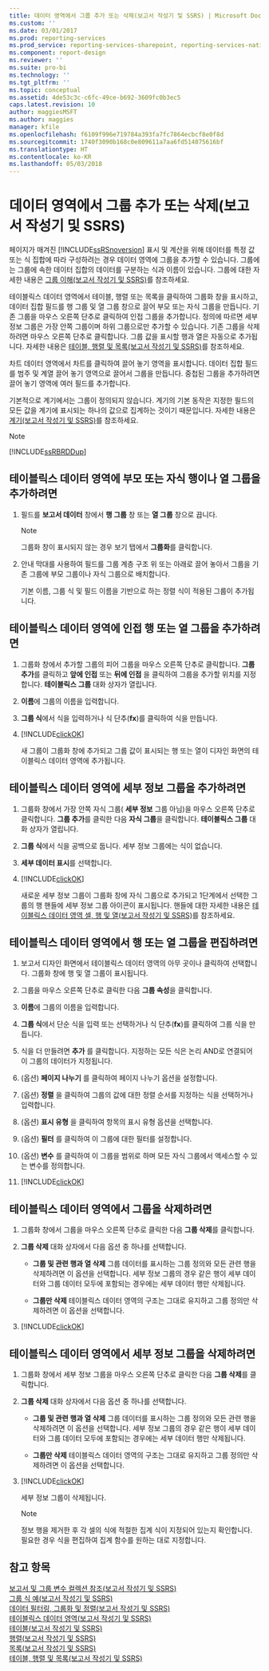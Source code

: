 ```yaml
---
title: 데이터 영역에서 그룹 추가 또는 삭제(보고서 작성기 및 SSRS) | Microsoft Docs
ms.custom: ''
ms.date: 03/01/2017
ms.prod: reporting-services
ms.prod_service: reporting-services-sharepoint, reporting-services-native
ms.component: report-design
ms.reviewer: ''
ms.suite: pro-bi
ms.technology: ''
ms.tgt_pltfrm: ''
ms.topic: conceptual
ms.assetid: 4de53c3c-c6fc-49ce-b692-3609fc0b3ec5
caps.latest.revision: 10
author: maggiesMSFT
ms.author: maggies
manager: kfile
ms.openlocfilehash: f6109f996e719784a393fa7fc7864ecbcf8e0f8d
ms.sourcegitcommit: 1740f3090b168c0e809611a7aa6fd514075616bf
ms.translationtype: HT
ms.contentlocale: ko-KR
ms.lasthandoff: 05/03/2018
---
```

# <a name="add-or-delete-a-group-in-a-data-region-report-builder-and-ssrs"></a>데이터 영역에서 그룹 추가 또는 삭제(보고서 작성기 및 SSRS)
페이지가 매겨진 [!INCLUDE[ssRSnoversion](../../includes/ssrsnoversion-md.md)] 표시 및 계산을 위해 데이터를 특정 값 또는 식 집합에 따라 구성하려는 경우 데이터 영역에 그룹을 추가할 수 있습니다. 그룹에는 그룹에 속한 데이터 집합의 데이터를 구분하는 식과 이름이 있습니다. 그룹에 대한 자세한 내용은 [그룹 이해&#40;보고서 작성기 및 SSRS&#41;](../../reporting-services/report-design/understanding-groups-report-builder-and-ssrs.md)를 참조하세요.  
  
 테이블릭스 데이터 영역에서 테이블, 행렬 또는 목록을 클릭하여 그룹화 창을 표시하고, 데이터 집합 필드를 행 그룹 및 열 그룹 창으로 끌어 부모 또는 자식 그룹을 만듭니다. 기존 그룹을 마우스 오른쪽 단추로 클릭하여 인접 그룹을 추가합니다. 정의에 따르면 세부 정보 그룹은 가장 안쪽 그룹이며 하위 그룹으로만 추가할 수 있습니다. 기존 그룹을 삭제하려면 마우스 오른쪽 단추로 클릭합니다. 그룹 값을 표시할 행과 열은 자동으로 추가됩니다. 자세한 내용은 [테이블, 행렬 및 목록&#40;보고서 작성기 및 SSRS&#41;](../../reporting-services/report-design/tables-matrices-and-lists-report-builder-and-ssrs.md)를 참조하세요.  
  
 차트 데이터 영역에서 차트를 클릭하여 끌어 놓기 영역을 표시합니다. 데이터 집합 필드를 범주 및 계열 끌어 놓기 영역으로 끌어서 그룹을 만듭니다. 중첩된 그룹을 추가하려면 끌어 놓기 영역에 여러 필드를 추가합니다.  
  
 기본적으로 계기에서는 그룹이 정의되지 않습니다. 계기의 기본 동작은 지정한 필드의 모든 값을 계기에 표시되는 하나의 값으로 집계하는 것이기 때문입니다. 자세한 내용은 [계기&#40;보고서 작성기 및 SSRS&#41;](../../reporting-services/report-design/gauges-report-builder-and-ssrs.md)를 참조하세요.  
  
> [!NOTE]  
>  [!INCLUDE[ssRBRDDup](../../includes/ssrbrddup-md.md)]  
  
## <a name="to-add-a-parent-or-child-row-or-column-group-to-a-tablix-data-region"></a>테이블릭스 데이터 영역에 부모 또는 자식 행이나 열 그룹을 추가하려면  
  
1.  필드를 **보고서 데이터** 창에서 **행 그룹** 창 또는 **열 그룹** 창으로 끕니다.  
  
    > [!NOTE]  
    >  그룹화 창이 표시되지 않는 경우 보기 탭에서 **그룹화**를 클릭합니다.  
  
2.  안내 막대를 사용하여 필드를 그룹 계층 구조 위 또는 아래로 끌어 놓아서 그룹을 기존 그룹에 부모 그룹이나 자식 그룹으로 배치합니다.  
  
     기본 이름, 그룹 식 및 필드 이름을 기반으로 하는 정렬 식이 적용된 그룹이 추가됩니다.  
  
## <a name="to-add-an-adjacent-row-or-column-group-to-a-tablix-data-region"></a>테이블릭스 데이터 영역에 인접 행 또는 열 그룹을 추가하려면  
  
1.  그룹화 창에서 추가할 그룹의 피어 그룹을 마우스 오른쪽 단추로 클릭합니다. **그룹 추가**를 클릭하고 **앞에 인접** 또는 **뒤에 인접** 을 클릭하여 그룹을 추가할 위치를 지정합니다. **테이블릭스 그룹** 대화 상자가 열립니다.  
  
2.  **이름**에 그룹의 이름을 입력합니다.  
  
3.  **그룹 식**에서 식을 입력하거나 식 단추(**fx**)를 클릭하여 식을 만듭니다.  
  
4.  [!INCLUDE[clickOK](../../includes/clickok-md.md)]  
  
     새 그룹이 그룹화 창에 추가되고 그룹 값이 표시되는 행 또는 열이 디자인 화면의 테이블릭스 데이터 영역에 추가됩니다.  
  
## <a name="to-add-a-details-group-to-a-tablix-data-region"></a>테이블릭스 데이터 영역에 세부 정보 그룹을 추가하려면  
  
1.  그룹화 창에서 가장 안쪽 자식 그룹( **세부 정보** 그룹 아님)을 마우스 오른쪽 단추로 클릭합니다. **그룹 추가**를 클릭한 다음 **자식 그룹**을 클릭합니다. **테이블릭스 그룹** 대화 상자가 열립니다.  
  
2.  **그룹 식**에서 식을 공백으로 둡니다. 세부 정보 그룹에는 식이 없습니다.  
  
3.  **세부 데이터 표시**를 선택합니다.  
  
4.  [!INCLUDE[clickOK](../../includes/clickok-md.md)]  
  
     새로운 세부 정보 그룹이 그룹화 창에 자식 그룹으로 추가되고 1단계에서 선택한 그룹의 행 핸들에 세부 정보 그룹 아이콘이 표시됩니다. 핸들에 대한 자세한 내용은 [테이블릭스 데이터 영역 셀, 행 및 열&#40;보고서 작성기 및 SSRS&#41;](../../reporting-services/report-design/tablix-data-region-cells-rows-and-columns-report-builder-and-ssrs.md)를 참조하세요.  
  
## <a name="to-edit-a-row-or-column-group-in-a-tablix-data-region"></a>테이블릭스 데이터 영역에서 행 또는 열 그룹을 편집하려면  
  
1.  보고서 디자인 화면에서 테이블릭스 데이터 영역의 아무 곳이나 클릭하여 선택합니다. 그룹화 창에 행 및 열 그룹이 표시됩니다.  
  
2.  그룹을 마우스 오른쪽 단추로 클릭한 다음 **그룹 속성**을 클릭합니다.  
  
3.  **이름**에 그룹의 이름을 입력합니다.  
  
4.  **그룹 식**에서 단순 식을 입력 또는 선택하거나 식 단추(**fx**)를 클릭하여 그룹 식을 만듭니다.  
  
5.  식을 더 만들려면 **추가** 를 클릭합니다. 지정하는 모든 식은 논리 AND로 연결되어 이 그룹의 데이터가 지정됩니다.  
  
6.  (옵션) **페이지 나누기** 를 클릭하여 페이지 나누기 옵션을 설정합니다.  
  
7.  (옵션) **정렬** 을 클릭하여 그룹의 값에 대한 정렬 순서를 지정하는 식을 선택하거나 입력합니다.  
  
8.  (옵션) **표시 유형** 을 클릭하여 항목의 표시 유형 옵션을 선택합니다.  
  
9. (옵션) **필터** 를 클릭하여 이 그룹에 대한 필터를 설정합니다.  
  
10. (옵션) **변수** 를 클릭하여 이 그룹을 범위로 하며 모든 자식 그룹에서 액세스할 수 있는 변수를 정의합니다.  
  
11. [!INCLUDE[clickOK](../../includes/clickok-md.md)]  
  
## <a name="to-delete-a-group-from-a-tablix-data-region"></a>테이블릭스 데이터 영역에서 그룹을 삭제하려면  
  
1.  그룹화 창에서 그룹을 마우스 오른쪽 단추로 클릭한 다음 **그룹 삭제**를 클릭합니다.  
  
2.  **그룹 삭제** 대화 상자에서 다음 옵션 중 하나를 선택합니다.  
  
    -   **그룹 및 관련 행과 열 삭제** 그룹 데이터를 표시하는 그룹 정의와 모든 관련 행을 삭제하려면 이 옵션을 선택합니다. 세부 정보 그룹의 경우 같은 행이 세부 데이터와 그룹 데이터 모두에 포함되는 경우에는 세부 데이터 행만 삭제됩니다.  
  
    -   **그룹만 삭제** 테이블릭스 데이터 영역의 구조는 그대로 유지하고 그룹 정의만 삭제하려면 이 옵션을 선택합니다.  
  
3.  [!INCLUDE[clickOK](../../includes/clickok-md.md)]  
  
## <a name="to-delete-a-details-group-from-a-tablix-data-region"></a>테이블릭스 데이터 영역에서 세부 정보 그룹을 삭제하려면  
  
1.  그룹화 창에서 세부 정보 그룹을 마우스 오른쪽 단추로 클릭한 다음 **그룹 삭제**를 클릭합니다.  
  
2.  **그룹 삭제** 대화 상자에서 다음 옵션 중 하나를 선택합니다.  
  
    -   **그룹 및 관련 행과 열 삭제** 그룹 데이터를 표시하는 그룹 정의와 모든 관련 행을 삭제하려면 이 옵션을 선택합니다. 세부 정보 그룹의 경우 같은 행이 세부 데이터와 그룹 데이터 모두에 포함되는 경우에는 세부 데이터 행만 삭제됩니다.  
  
    -   **그룹만 삭제** 테이블릭스 데이터 영역의 구조는 그대로 유지하고 그룹 정의만 삭제하려면 이 옵션을 선택합니다.  
  
3.  [!INCLUDE[clickOK](../../includes/clickok-md.md)]  
  
     세부 정보 그룹이 삭제됩니다.  
  
    > [!NOTE]  
    >  정보 행을 제거한 후 각 셀의 식에 적절한 집계 식이 지정되어 있는지 확인합니다. 필요한 경우 식을 편집하여 집계 함수를 원하는 대로 지정합니다.  
  
## <a name="see-also"></a>참고 항목  
 [보고서 및 그룹 변수 컬렉션 참조&#40;보고서 작성기 및 SSRS&#41;](../../reporting-services/report-design/built-in-collections-report-and-group-variables-references-report-builder.md)   
 [그룹 식 예&#40;보고서 작성기 및 SSRS&#41;](../../reporting-services/report-design/group-expression-examples-report-builder-and-ssrs.md)   
 [데이터 필터링, 그룹화 및 정렬&#40;보고서 작성기 및 SSRS&#41;](../../reporting-services/report-design/filter-group-and-sort-data-report-builder-and-ssrs.md)   
 [테이블릭스 데이터 영역&#40;보고서 작성기 및 SSRS&#41;](../../reporting-services/report-design/tablix-data-region-report-builder-and-ssrs.md)   
 [테이블&#40;보고서 작성기 및 SSRS&#41;](../../reporting-services/report-design/tables-report-builder-and-ssrs.md)   
 [행렬&#40;보고서 작성기 및 SSRS&#41;](../../reporting-services/report-design/create-a-matrix-report-builder-and-ssrs.md)   
 [목록&#40;보고서 작성기 및 SSRS&#41;](../../reporting-services/report-design/create-invoices-and-forms-with-lists-report-builder-and-ssrs.md)   
 [테이블, 행렬 및 목록&#40;보고서 작성기 및 SSRS&#41;](../../reporting-services/report-design/tables-matrices-and-lists-report-builder-and-ssrs.md)  
  
  
